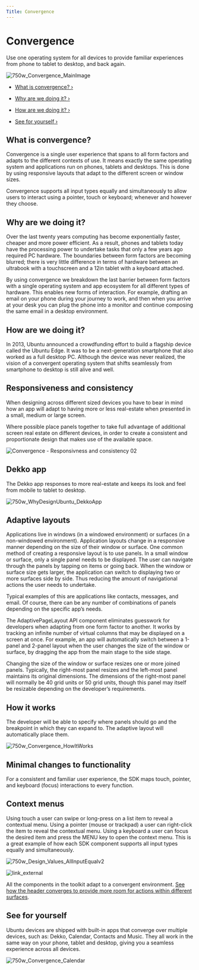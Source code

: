 ```yaml
---
Title: Convergence
---
```


# Convergence


Use one operating system for all devices to provide familiar experiences from phone to tablet to desktop, and back again.

![750w_Convergence_MainImage](https://assets.ubuntu.com/v1/d7f88a3e-750w_Convergence_MainImage.png)


-  [What is convergence? ›](#what-is-convergence)

-  [Why are we doing it? ›](#why-are-we-doing-it)

-  [How are we doing it? ›](#how-are-we-doing-it)

-  [See for yourself ›](#see-for-yourself)


## What is convergence?


Convergence is a single user experience that spans to all form factors and adapts to the different contexts of use. It means exactly the same operating system and applications run on phones, tablets and desktops. This is done by using responsive layouts that adapt to the different screen or window sizes.


Convergence supports all input types equally and simultaneously to allow users to interact using a pointer, touch or keyboard; whenever and however they choose.


## Why are we doing it?


Over the last twenty years computing has become exponentially faster, cheaper and more power efficient. As a result, phones and tablets today have the processing power to undertake tasks that only a few years ago required PC hardware. The boundaries between form factors are becoming blurred; there is very little difference in terms of hardware between an ultrabook with a touchscreen and a 12in tablet with a keyboard attached.


By using convergence we breakdown the last barrier between form factors with a single operating system and app ecosystem for all different types of hardware. This enables new forms of interaction. For example, drafting an email on your phone during your journey to work, and then when you arrive at your desk you can plug the phone into a monitor and continue composing the same email in a desktop environment.


## How are we doing it?


In 2013, Ubuntu announced a crowdfunding effort to build a flagship device called the Ubuntu Edge. It was to be a next-generation smartphone that also worked as a full desktop PC. Although the device was never realized, the vision of a convergent operating system that shifts seamlessly from smartphone to desktop is still alive and well.


## Responsiveness and consistency


When designing across different sized devices you have to bear in mind how an app will adapt to having more or less real-estate when presented in a small, medium or large screen.


Where possible place panels together to take full advantage of additional screen real estate on different devices, in order to create a consistent and proportionate design that makes use of the available space.

![Convergence - Responsivness and consistency 02](https://assets.ubuntu.com/v1/8591851e-Convergence-Responsivness-and-consistency-02.png)


## Dekko app


The Dekko app responses to more real-estate and keeps its look and feel from mobile to tablet to desktop.

![750w_WhyDesignUbuntu_DekkoApp](https://assets.ubuntu.com/v1/ba27a71d-750w_WhyDesignUbuntu_DekkoApp.png)


## Adaptive layouts


Applications live in windows (in a windowed environment) or surfaces (in a non-windowed environment). Application layouts change in a responsive manner depending on the size of their window or surface. One common method of creating a responsive layout is to use panels. In a small window or surface, only a single panel needs to be displayed. The user can navigate through the panels by tapping on items or going back. When the window or surface size gets larger, the application can switch to displaying two or more surfaces side by side. Thus reducing the amount of navigational actions the user needs to undertake.


Typical examples of this are applications like contacts, messages, and email. Of course, there can be any number of combinations of panels depending on the specific app’s needs.


The AdaptivePageLayout API component eliminates guesswork for developers when adapting from one form factor to another. It works by tracking an infinite number of virtual columns that may be displayed on a screen at once. For example, an app will automatically switch between a 1-panel and 2-panel layout when the user changes the size of the window or surface, by dragging the app from the main stage to the side stage.


Changing the size of the window or surface resizes one or more joined panels. Typically, the right-most panel resizes and the left-most panel maintains its original dimensions. The dimensions of the right-most panel will normally be 40 grid units or 50 grid units, though this panel may itself be resizable depending on the developer’s requirements.


## How it works


The developer will be able to specify where panels should go and the breakpoint in which they can expand to. The adaptive layout will automatically place them.

![750w_Convergence_HowItWorks](https://assets.ubuntu.com/v1/79e5777a-750w_Convergence_HowItWorks.png)


## Minimal changes to functionality


For a consistent and familiar user experience, the SDK maps touch, pointer, and keyboard (focus) interactions to every function.


## Context menus


Using touch a user can swipe or long-press on a list item to reveal a contextual menu. Using a pointer (mouse or trackpad) a user can right-click the item to reveal the contextual menu. Using a keyboard a user can focus the desired item and press the MENU key to open the context menu. This is a great example of how each SDK component supports all input types equally and simultaneously.

![750w_Design_Values_AllInputEqualv2](https://assets.ubuntu.com/v1/a2260192-750w_Design_Values_AllInputEqualv2.png)


![link_external](https://assets.ubuntu.com/v1/75f60d24-link_external.png)


All the components in the toolkit adapt to a convergent environment.  [See how the header converges to provide more room for actions within different surfaces](../building-blocks/header.md).


## See for yourself


Ubuntu devices are shipped with built-in apps that converge over multiple devices, such as: Dekko, Calendar, Contacts and Music. They all work in the same way on your phone, tablet and desktop, giving you a seamless experience across all devices.

![750w_Convergence_Calendar](https://assets.ubuntu.com/v1/a309ff4f-750w_Convergence_Calendar.png)
